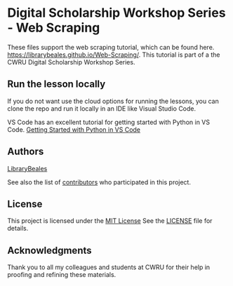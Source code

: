 # Digital Scholarship Workshop Series - Web Scraping

These files support the web scraping tutorial, which can be found here. https://librarybeales.github.io/Web-Scraping/.  This tutorial is part of a the CWRU Digital Scholarship Workshop Series.

## Run the lesson locally

If you do not want use the cloud options for running the lessons, you can clone the repo and run it locally in an IDE like Visual Studio Code.  

VS Code has an excellent tutorial for getting started with Python in VS Code.
[Getting Started with Python in VS Code](https://code.visualstudio.com/docs/python/python-tutorial)

## Authors

[LibraryBeales](https://github.com/LibraryBeales)

See also the list of
[contributors](https://github.com/LibraryBeales/Web-Scraping/contributors)
who participated in this project.

## License

This project is licensed under the [MIT License](https://github.com/LibraryBeales/Web-Scraping/blob/main/LICENSE)
See the [LICENSE](https://github.com/LibraryBeales/Web-Scraping/blob/main/LICENSE) file for details.

## Acknowledgments

Thank you to all my colleagues and students at CWRU for their help in proofing and refining these materials.
